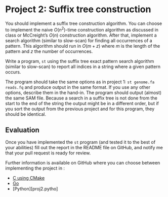# Project 2: Suffix tree construction

You should implement a suffix tree construction algorithm. You can choose to implement the naive $O(n^2)$-time construction algorithm as discussed in class or McCreight’s $O(n)$ construction algorithm. After that, implement a search algorithm (similar to slow-scan) for finding all occurrences of a pattern. This algorithm should run in $O(m+z)$ where $m$ is the length of the pattern and $z$ the number of occurrences.

Write a program, `st` using the suffix tree exact pattern search algorithm (similar to slow-scan) to report all indices in a string where a given pattern occurs.

The program should take the same options as in project 1: `st genome.fa reads.fq` and produce output in the same format. If you use any other options, describe them in the hand-in. The program should output (almost) the same SAM file. Because a search in a suffix tree is not done from the start to the end of the string the output might be in a different order, but if you sort the output from the previous project and for this program, they should be identical.

## Evaluation

Once you have implemented the `st` program (and tested it to the best of your abilities) fill out the report in the README file on GitHub, and notify me that your pull request is ready for review.

Further information is available on GitHub where you can choose between implementing the project in :

* [C using CMake][proj2.c]
* [Go][proj2.go]
* [Python][proj2.pytho]

[proj1.c]:      https://classroom.github.com/a/he9xv9uf
[proj1.go]:     https://classroom.github.com/a/hIRqbX7M
[proj1.python]: https://classroom.github.com/a/bq7xX7mv

[proj2.c]:      https://classroom.github.com/a/4ndR3xZS
[proj2.go]:     https://classroom.github.com/a/MwQhgiLU
[proj2.python]: https://classroom.github.com/a/VLsSqtEJ

[proj3.c]:      https://classroom.github.com/a/lJuQfu71
[proj3.go]:     https://classroom.github.com/a/-Y9qtwJi
[proj3.python]: https://classroom.github.com/a/PQOTuoXI

[proj4.c]:      https://classroom.github.com/a/PJcW0pbi
[proj4.go]:     https://classroom.github.com/a/cqnXFaoA
[proj4.python]: https://classroom.github.com/a/B6L8EnO1

[proj5.c]:      https://classroom.github.com/a/WZK52vWy
[proj5.go]:     https://classroom.github.com/a/95N2-iEX
[proj5.python]: https://classroom.github.com/a/iPfMJiia

